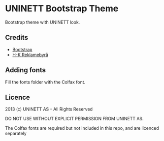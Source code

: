UNINETT Bootstrap Theme
=======================

Bootstrap theme with UNINETT look.


## Credits

* [Bootstrap](http://getbootstrap.com/about/)
* [H-K Reklamebyrå](http://h-k.no)


## Adding fonts

Fill the fonts folder with the Colfax font.

## Licence


2013 (c) UNINETT AS - All Rights Reserved

DO NOT USE WITHOUT EXPLICIT PERMISSION FROM UNINETT AS.

The Colfax fonts are required but not included in this repo, and are licenced separately

